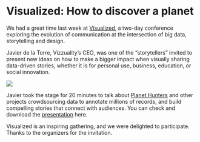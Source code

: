 <!--
slug: visualized-how-to-discover-a-planet
date: Mon Nov 12 2012 15:32:00 GMT+0000 (GMT)
tags: Visualized, Planet Hunters
title: Visualized: How to discover a planet
id: 35565055000
link: http://blog.vizzuality.com/post/35565055000/visualized-how-to-discover-a-planet
raw: {"blog_name":"vizzuality","id":35565055000,"post_url":"http://blog.vizzuality.com/post/35565055000/visualized-how-to-discover-a-planet","slug":"visualized-how-to-discover-a-planet","type":"text","date":"2012-11-12 15:32:00 GMT","timestamp":1352734320,"state":"published","format":"html","reblog_key":"Ld4A5jR4","tags":["Visualized","Planet Hunters"],"short_url":"http://tmblr.co/ZQVgQyX7rwmO","highlighted":[],"note_count":0,"title":"Visualized: How to discover a planet","body":"<p>We had a great time last week at <a href=\"http://visualized.com/agenda.php\">Visualized</a>, a two-day conference exploring the evolution of communication at the intersection of big data, storytelling and design. </p>\n<p>Javier de la Torre, Vizzuality&rsquo;s CEO, was one of the &ldquo;storytellers&rdquo; invited to present new ideas on how to make a bigger impact when visually sharing data-driven stories, whether it is for personal use, business, education, or social innovation. </p>\n<p><a href=\"http://visualized.com/\"><img src=\"http://cartodb.s3.amazonaws.com/tumblr/posts/visual.png\"/></a></p>\n<p>Javier took the stage for 20 minutes to talk about <a href=\"http://www.planethunters.org/\">Planet Hunters</a> and other projects crowdsourcing data to annotate millions of records, and build compelling stories that connect with audiences. You can check and download the <a href=\"https://speakerdeck.com/jatorre/how-to-discover-a-planet\">presentation</a> here. </p>\n<p>Visualized is an inspiring gathering, and we were delighted to participate. Thanks to the organizers for the invitation. </p>","reblog":{"tree_html":"","comment":"<p>We had a great time last week at <a href=\"http://visualized.com/agenda.php\">Visualized</a>, a two-day conference exploring the evolution of communication at the intersection of big data, storytelling and design.&nbsp;</p>\n<p>Javier de la Torre, Vizzuality&rsquo;s CEO, was one of the &ldquo;storytellers&rdquo; invited to present new ideas on how to make a bigger impact when visually sharing data-driven stories, whether it is for personal use, business, education, or social innovation.&nbsp;</p>\n<p><a href=\"http://visualized.com/\"><img src=\"http://cartodb.s3.amazonaws.com/tumblr/posts/visual.png\"></a></p>\n<p>Javier took the stage for 20 minutes to talk about <a href=\"http://www.planethunters.org/\">Planet Hunters</a> and other projects crowdsourcing data to annotate millions of records, and build compelling stories that connect with audiences.&nbsp;You can check and download the&nbsp;<a href=\"https://speakerdeck.com/jatorre/how-to-discover-a-planet\">presentation</a>&nbsp;here.&nbsp;</p>\n<p>Visualized is an inspiring gathering, and we were delighted to participate. Thanks to the organizers for the invitation.&nbsp;</p>"},"trail":[{"blog":{"name":"vizzuality","theme":{"avatar_shape":"square","background_color":"#FAFAFA","body_font":"Helvetica Neue","header_bounds":"","header_image":"http://assets.tumblr.com/images/default_header/optica_pattern_09.png?_v=abe6f565397f54e880c2b76e6fc2022e","header_image_focused":"http://assets.tumblr.com/images/default_header/optica_pattern_09_focused_v3.png?_v=abe6f565397f54e880c2b76e6fc2022e","header_image_scaled":"http://assets.tumblr.com/images/default_header/optica_pattern_09_focused_v3.png?_v=abe6f565397f54e880c2b76e6fc2022e","header_stretch":true,"link_color":"#529ECC","show_avatar":true,"show_description":true,"show_header_image":true,"show_title":true,"title_color":"#444444","title_font":"Gibson","title_font_weight":"bold"}},"post":{"id":"35565055000"},"content":"<p>We had a great time last week at <a href=\"http://visualized.com/agenda.php\">Visualized</a>, a two-day conference exploring the evolution of communication at the intersection of big data, storytelling and design. </p>\n<p>Javier de la Torre, Vizzuality’s CEO, was one of the “storytellers” invited to present new ideas on how to make a bigger impact when visually sharing data-driven stories, whether it is for personal use, business, education, or social innovation. </p>\n<p><a href=\"http://visualized.com/\"><img src=\"http://cartodb.s3.amazonaws.com/tumblr/posts/visual.png\"></a></p>\n<p>Javier took the stage for 20 minutes to talk about <a href=\"http://www.planethunters.org/\">Planet Hunters</a> and other projects crowdsourcing data to annotate millions of records, and build compelling stories that connect with audiences. You can check and download the <a href=\"https://speakerdeck.com/jatorre/how-to-discover-a-planet\">presentation</a> here. </p>\n<p>Visualized is an inspiring gathering, and we were delighted to participate. Thanks to the organizers for the invitation. </p>","content_raw":"<p>We had a great time last week at <a href=\"http://visualized.com/agenda.php\">Visualized</a>, a two-day conference exploring the evolution of communication at the intersection of big data, storytelling and design.&nbsp;</p>\r\n<p>Javier de la Torre, Vizzuality's CEO, was one of the \"storytellers\" invited to present new ideas on how to make a bigger impact when visually sharing data-driven stories, whether it is for personal use, business, education, or social innovation.&nbsp;</p>\r\n<p><a href=\"http://visualized.com/\"><img src=\"http://cartodb.s3.amazonaws.com/tumblr/posts/visual.png\"></a></p>\r\n<p>Javier took the stage for 20 minutes to talk about <a href=\"http://www.planethunters.org/\">Planet Hunters</a> and other projects crowdsourcing data to annotate millions of records, and build compelling stories that connect with audiences.&nbsp;You can check and download the&nbsp;<a href=\"https://speakerdeck.com/jatorre/how-to-discover-a-planet\">presentation</a>&nbsp;here.&nbsp;</p>\r\n<p>Visualized is an inspiring gathering, and we were delighted to participate. Thanks to the organizers for the invitation.&nbsp;</p>","is_current_item":true,"is_root_item":true}]}
publish: 2012-11-012
-->


Visualized: How to discover a planet
====================================

We had a great time last week at
[Visualized](http://visualized.com/agenda.php), a two-day conference
exploring the evolution of communication at the intersection of big
data, storytelling and design. 

Javier de la Torre, Vizzuality’s CEO, was one of the “storytellers”
invited to present new ideas on how to make a bigger impact when
visually sharing data-driven stories, whether it is for personal use,
business, education, or social innovation. 

[![](http://cartodb.s3.amazonaws.com/tumblr/posts/visual.png)](http://visualized.com/)

Javier took the stage for 20 minutes to talk about [Planet
Hunters](http://www.planethunters.org/) and other projects crowdsourcing
data to annotate millions of records, and build compelling stories that
connect with audiences. You can check and download
the [presentation](https://speakerdeck.com/jatorre/how-to-discover-a-planet) here. 

Visualized is an inspiring gathering, and we were delighted to
participate. Thanks to the organizers for the invitation. 

